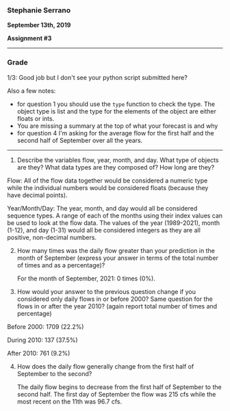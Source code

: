 ### Stephanie Serrano
**September 13th, 2019**

**Assignment #3**
___
### Grade
1/3: Good job but I don't see your python script submitted here?

Also a few notes:
  - for question 1 you should use the `type` function to check the type. The object type is list and the type for the elements of the object are either floats or ints.
  - You are missing a summary at the top of what your forecast is and why
  - for question 4 I'm asking for the average flow for the first half and the second half of September over all the years.  
_____

1. Describe the variables flow, year, month, and day. What type of objects are they? What data types are they composed of? How long are they?

  Flow: All of the flow data together would be considered a numeric type while the individual numbers would be considered floats (because they have decimal points).

  Year/Month/Day: The year, month, and day would all be considered sequence types. A range of each of the months using their index values can be used to look at the flow data. The values of the year (1989-2021), month (1-12), and day (1-31) would all be considered integers as they are all positive, non-decimal numbers.

2. How many times was the daily flow greater than your prediction in the month of September (express your answer in terms of the total number of times and as a percentage)?

    For the month of September, 2021: 0 times (0%).

3. How would your answer to the previous question change if you considered only daily flows in or before 2000? Same question for the flows in or after the year 2010? (again report total number of times and percentage)

  Before 2000: 1709 (22.2%)

  During 2010: 137 (37.5%)

  After 2010: 761 (9.2%)

4. How does the daily flow generally change from the first half of September to the second?

    The daily flow begins to decrease from the first half of September to the second half. The first day of September the flow was 215 cfs while the most recent on the 11th was 96.7 cfs.

